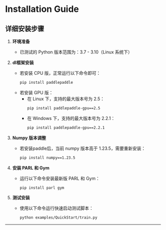 # Installation Guide

## 详细安装步骤

1. **环境准备**
    - 已测试的 Python 版本范围为：3.7 - 3.10（Linux 系统下）

2. **dl框架安装**
   - 若安装 CPU 版，正常运行以下命令即可：
     ```bash
     pip install paddlepaddle
     ```
   - 若安装 GPU 版：
     - 在 Linux 下，支持的最大版本号为 2.5：
       ```bash
       pip install paddlepaddle-gpu==2.5
       ```
     - 在 Windows 下，支持的最大版本号为 2.2.1：
       ```bash
       pip install paddlepaddle-gpu==2.2.1
       ```

3. **Numpy 版本调整**
   - 若安装paddle后，当前 numpy 版本高于 1.23.5，需要重新安装：
     ```bash
     pip install numpy==1.23.5
     ```

4. **安装 PARL 和 Gym**
   - 运行以下命令安装最新版 PARL 和 Gym：
     ```bash
     pip install parl gym
     ```

5. **测试安装**
   - 使用以下命令运行快速启动测试脚本：
     ```bash
     python examples/QuickStart/train.py
     ```

---